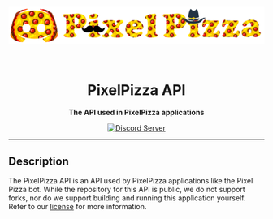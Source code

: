 <div align="center">
	<br>
	<p><img src="https://raw.githubusercontent.com/PixelPizza/Images/main/ppbot2-text.png" alt="Pixel Pizza Logo"></p>
	<br>
  <h1>PixelPizza API</h1>
  <p><b>The API used in PixelPizza applications</b></p>
	<a href="https://discord.gg/MzbsFPe"><img src="https://img.shields.io/discord/709698572035162143?color=5865F2&logo=discord&logoColor=white" alt="Discord Server"></a>
</div>

---

## Description

The PixelPizza API is an API used by PixelPizza applications like the Pixel Pizza bot.
While the repository for this API is public, we do not support forks, nor do we support building and running this application yourself. Refer to our [license](./LICENSE.md) for more information.
